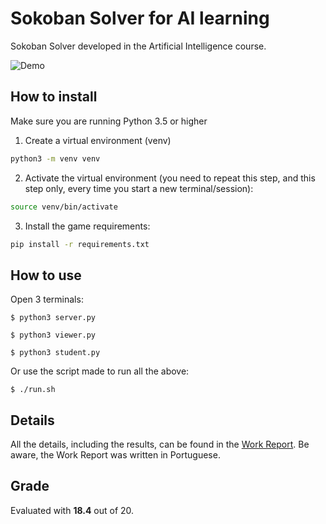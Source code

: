 # Sokoban Solver for AI learning

Sokoban Solver developed in the Artificial Intelligence course.

![Demo](https://github.com/dgomes/iia-ia-sokoban/raw/master/data/sokoban_screenshot.png)

## How to install

Make sure you are running Python 3.5 or higher

1. Create a virtual environment (venv)
```bash
python3 -m venv venv
```

2. Activate the virtual environment (you need to repeat this step, and this step only, every time you start a new terminal/session):
```bash
source venv/bin/activate
```

3. Install the game requirements:
```bash
pip install -r requirements.txt
```

## How to use

Open 3 terminals:

`$ python3 server.py`

`$ python3 viewer.py`

`$ python3 student.py`

Or use the script made to run all the above:

`$ ./run.sh`

## Details
All the details, including the results, can be found in the [Work Report](/relatorio/relatorio.pdf). Be aware, the Work Report was written in Portuguese.

## Grade
Evaluated with **18.4** out of 20.


